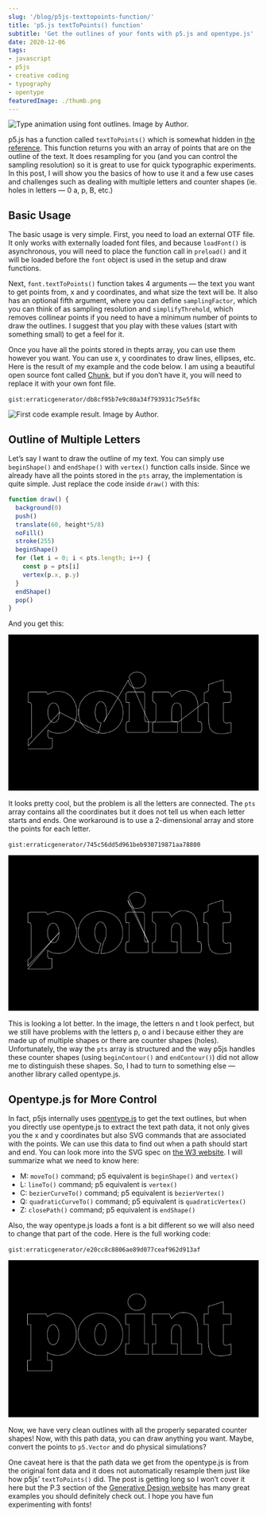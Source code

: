 ```yaml
---
slug: '/blog/p5js-texttopoints-function/'
title: 'p5.js textToPoints() function'
subtitle: 'Get the outlines of your fonts with p5.js and opentype.js'
date: 2020-12-06
tags:
- javascript
- p5js
- creative coding
- typography
- opentype
featuredImage: ./thumb.png
---
```


![Type animation using font outlines. Image by Author.](./paths.gif)

p5.js has a function called `textToPoints()` which is somewhat hidden in [the reference](https://p5js.org/reference/#/p5.Font/textToPoints). This function returns you with an array of points that are on the outline of the text. It does resampling for you (and you can control the sampling resolution) so it is great to use for quick typographic experiments. In this post, I will show you the basics of how to use it and a few use cases and challenges such as dealing with multiple letters and counter shapes (ie. holes in letters — 0 a, p, B, etc.)

## Basic Usage

The basic usage is very simple. First, you need to load an external OTF file. It only works with externally loaded font files, and because `loadFont()` is asynchronous, you will need to place the function call in `preload()` and it will be loaded before the `font` object is used in the setup and draw functions.

Next, `font.textToPoints()` function takes 4 arguments — the text you want to get points from, x and y coordinates, and what size the text will be. It also has an optional fifth argument, where you can define `samplingFactor`, which you can think of as sampling resolution and `simplifyThrehold`, which removes collinear points if you need to have a minimum number of points to draw the outlines. I suggest that you play with these values (start with something small) to get a feel for it.

Once you have all the points stored in thepts array, you can use them however you want. You can use x, y coordinates to draw lines, ellipses, etc. Here is the result of my example and the code below. I am using a beautiful open source font called [Chunk](https://www.theleagueofmoveabletype.com/chunk), but if you don’t have it, you will need to replace it with your own font file.

`gist:erraticgenerator/db8cf95b7e9c80a34f793931c75e5f8c`

![First code example result. Image by Author.](./points-animated.gif)

## Outline of Multiple Letters

Let’s say I want to draw the outline of my text. You can simply use `beginShape()` and `endShape()` with `vertex()` function calls inside. Since we already have all the points stored in the `pts` array, the implementation is quite simple. Just replace the code inside `draw()` with this:

```js
function draw() {
  background(0)
  push()
  translate(60, height*5/8)
  noFill()
  stroke(255)
  beginShape()
  for (let i = 0; i < pts.length; i++) {
    const p = pts[i]
    vertex(p.x, p.y)
  }
  endShape()
  pop()
}
```

And you get this:

![All the letters are connected. Image by Author](./points-1.png)

It looks pretty cool, but the problem is all the letters are connected. The `pts` array contains all the coordinates but it does not tell us when each letter starts and ends. One workaround is to use a 2-dimensional array and store the points for each letter.

`gist:erraticgenerator/745c56dd5d961beb930719871aa78800`

![Using 2-d array. Image by Author.](./points-2.png)

This is looking a lot better. In the image, the letters n and t look perfect, but we still have problems with the letters p, o and i because either they are made up of multiple shapes or there are counter shapes (holes). Unfortunately, the way the `pts` array is structured and the way p5js handles these counter shapes (using `beginContour()` and `endContour()`) did not allow me to distinguish these shapes. So, I had to turn to something else — another library called opentype.js.

## Opentype.js for More Control

In fact, p5js internally uses [opentype.js](https://opentype.js.org/) to get the text outlines, but when you directly use opentype.js to extract the text path data, it not only gives you the x and y coordinates but also SVG commands that are associated with the points. We can use this data to find out when a path should start and end. You can look more into the SVG spec on [the W3 website](https://www.w3.org/TR/SVG/paths.html). I will summarize what we need to know here:

- M: `moveTo()` command; p5 equivalent is `beginShape()` and `vertex()`
- L: `lineTo()` command; p5 equivalent is `vertex()`
- C: `bezierCurveTo()` command; p5 equivalent is `bezierVertex()`
- Q: `quadraticCurveTo()` command; p5 equivalent is `quadraticVertex()`
- Z: `closePath()` command; p5 equivalent is `endShape()`

Also, the way opentype.js loads a font is a bit different so we will also need to change that part of the code. Here is the full working code:

`gist:erraticgenerator/e20cc8c8806ae89d077ceaf962d913af`

![With opentype.js, we can create counter shapes. Image by Author.](./points-3.png)

Now, we have very clean outlines with all the properly separated counter shapes! Now, with this path data, you can draw anything you want. Maybe, convert the points to `p5.Vector` and do physical simulations?

One caveat here is that the path data we get from the opentype.js is from the original font data and it does not automatically resample them just like how p5js’ `textToPoints()` did. The post is getting long so I won’t cover it here but the P.3 section of the [Generative Design website](http://www.generative-gestaltung.de/2/) has many great examples you should definitely check out. I hope you have fun experimenting with fonts!
